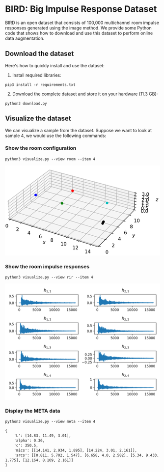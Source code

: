 # BIRD: Big Impulse Response Dataset

BIRD is an open dataset that consists of 100,000 multichannel room impulse responses generated using the image method.
We provide some Python code that shows how to download and use this dataset to perform online data augmentation.

## Download the dataset

Here's how to quickly install and use the dataset:

1. Install required libraries:

```
pip3 install -r requirements.txt
```

2. Download the complete dataset and store it on your hardware (11.3 GB):

```
python3 download.py
```

## Visualize the dataset

We can visualize a sample from the dataset. Suppose we want to look at sample 4, we would use the following commands:

### Show the room configuration

```
python3 visualize.py --view room --item 4
```

![Room configuration](/room.png)

### Show the room impulse responses

```
python3 visualize.py --view rir --item 4
```

![Room Impulse Responses](/rir.png)

### Display the META data

```
python3 visualize.py --view meta --item 4
```

```
{
    'L': [14.83, 11.49, 3.01], 
    'alpha': 0.36,
    'c': 350.5,
    'mics': [[14.141, 2.934, 1.895], [14.224, 3.01, 2.161]],
    'srcs': [[0.811, 5.702, 1.547], [6.658, 4.0, 2.582], [5.34, 9.433, 1.775], [12.164, 8.109, 2.161]]
}
```